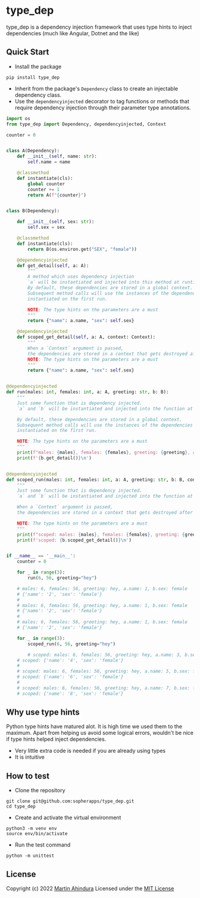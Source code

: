 # type_dep

type_dep is a dependency injection framework that uses type hints to inject dependencies (much like Angular, Dotnet and the like)

## Quick Start

- Install the package

```shell
pip install type_dep
```

- Inherit from the package's `Dependency` class to create an injectable dependency class.
- Use the `dependencyinjected` decorator to tag functions or methods that require dependency injection through their parameter type annotations.

```python
import os
from type_dep import Dependency, dependencyinjected, Context

counter = 0


class A(Dependency):
    def __init__(self, name: str):
        self.name = name

    @classmethod
    def instantiate(cls):
        global counter
        counter += 1
        return A(f"{counter}")


class B(Dependency):

    def __init__(self, sex: str):
        self.sex = sex

    @classmethod
    def instantiate(cls):
        return B(os.environ.get("SEX", "female"))

    @dependencyinjected
    def get_detail(self, a: A):
        """
        A method which uses dependency injection
        `a` will be instantiated and injected into this method at runtime.
        By default, these dependencies are stored in a global context.
        Subsequent method calls will use the instances of the dependencies that were
        instantiated on the first run.

        NOTE: The type hints on the parameters are a must
        """
        return {"name": a.name, "sex": self.sex}

    @dependencyinjected
    def scoped_get_detail(self, a: A, context: Context):
        """
        When a `Context` argument is passed,
        the dependencies are stored in a context that gets destroyed after every method call.
        NOTE: The type hints on the parameters are a must
        """
        return {"name": a.name, "sex": self.sex}


@dependencyinjected
def run(males: int, females: int, a: A, greeting: str, b: B):
    """
    Just some function that is dependency injected.
    `a` and `b` will be instantiated and injected into the function at runtime

    By default, these dependencies are stored in a global context.
    Subsequent method calls will use the instances of the dependencies that were
    instantiated on the first run.

    NOTE: The type hints on the parameters are a must
    """
    print(f"males: {males}, females: {females}, greeting: {greeting}, a.name: {a.name}, b.sex: {b.sex}")
    print(f'{b.get_detail()}\n')


@dependencyinjected
def scoped_run(males: int, females: int, a: A, greeting: str, b: B, context: Context):
    """
    Just some function that is dependency injected.
    `a` and `b` will be instantiated and injected into the function at runtime

    When a `Context` argument is passed,
    the dependencies are stored in a context that gets destroyed after every function call.

    NOTE: The type hints on the parameters are a must
    """
    print(f"scoped: males: {males}, females: {females}, greeting: {greeting}, a.name: {a.name}, b.sex: {b.sex}")
    print(f'scoped: {b.scoped_get_detail()}\n')


if __name__ == '__main__':
    counter = 0

    for _ in range(3):
        run(6, 56, greeting="hey")

    # males: 6, females: 56, greeting: hey, a.name: 1, b.sex: female
    # {'name': '2', 'sex': 'female'}
    # 
    # males: 6, females: 56, greeting: hey, a.name: 1, b.sex: female
    # {'name': '2', 'sex': 'female'}
    # 
    # males: 6, females: 56, greeting: hey, a.name: 1, b.sex: female
    # {'name': '2', 'sex': 'female'}

    for _ in range(3):
        scoped_run(6, 56, greeting="hey")

        # scoped: males: 6, females: 56, greeting: hey, a.name: 3, b.sex: female
    # scoped: {'name': '4', 'sex': 'female'}
    # 
    # scoped: males: 6, females: 56, greeting: hey, a.name: 5, b.sex: female
    # scoped: {'name': '6', 'sex': 'female'}
    # 
    # scoped: males: 6, females: 56, greeting: hey, a.name: 7, b.sex: female
    # scoped: {'name': '8', 'sex': 'female'}
```

## Why use type hints

Python type hints have matured alot. It is high time we used them to the maximum. 
Apart from helping us avoid some logical errors, wouldn't be nice if type hints helped inject dependencies.

- Very little extra code is needed if you are already using types
- It is intuitive

## How to test

- Clone the repository

```shell
git clone git@github.com:sopherapps/type_dep.git
cd type_dep
```

- Create and activate the virtual environment

```shell
python3 -m venv env
source env/bin/activate
```

- Run the test command

```shell
python -m unittest
```

## License

Copyright (c) 2022 [Martin Ahindura](https://github.com/Tinitto) Licensed under the [MIT License](./LICENSE)
